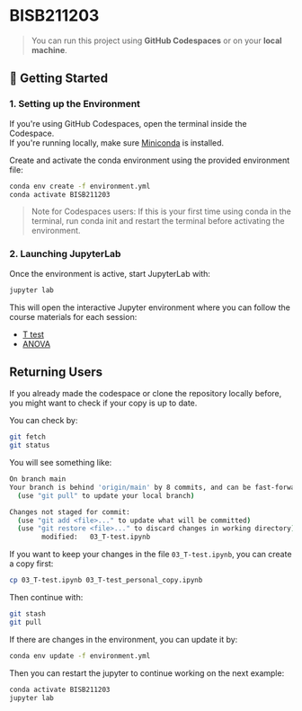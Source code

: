 # BISB211203

> You can run this project using **GitHub Codespaces** or on your **local machine**.

## 🚀 Getting Started

### 1. Setting up the Environment

If you're using GitHub Codespaces, open the terminal inside the Codespace.  
If you're running locally, make sure [Miniconda](https://docs.conda.io/en/latest/miniconda.html) is installed.

Create and activate the conda environment using the provided environment file:

```bash
conda env create -f environment.yml
conda activate BISB211203
```
> Note for Codespaces users: If this is your first time using conda in the terminal, run conda init and restart the terminal before activating the environment.

### 2. Launching JupyterLab
Once the environment is active, start JupyterLab with:
```bash
jupyter lab
```

This will open the interactive Jupyter environment where you can follow the course materials for each session:
- [T test](03_T-test.ipynb)
- [ANOVA](04_ANOVA.ipynb)

## Returning Users

If you already made the codespace or clone the repository locally before, you might want to check if your copy is up to date.

You can check by:

```bash
git fetch
git status
```

You will see something like:

```bash
On branch main
Your branch is behind 'origin/main' by 8 commits, and can be fast-forwarded.
  (use "git pull" to update your local branch)

Changes not staged for commit:
  (use "git add <file>..." to update what will be committed)
  (use "git restore <file>..." to discard changes in working directory)
        modified:   03_T-test.ipynb
```

If you want to keep your changes in the file `03_T-test.ipynb`, you can create a copy first:

```bash
cp 03_T-test.ipynb 03_T-test_personal_copy.ipynb
```

Then continue with:

```bash
git stash
git pull
```

If there are changes in the environment, you can update it by:

```bash
conda env update -f environment.yml 
```

Then you can restart the jupyter to continue working on the next example:

```bash
conda activate BISB211203
jupyter lab
```
